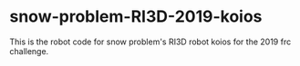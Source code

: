 # snow-problem-RI3D-2019-koios
This is the robot code for snow problem's RI3D robot koios for the 2019 frc challenge. 
